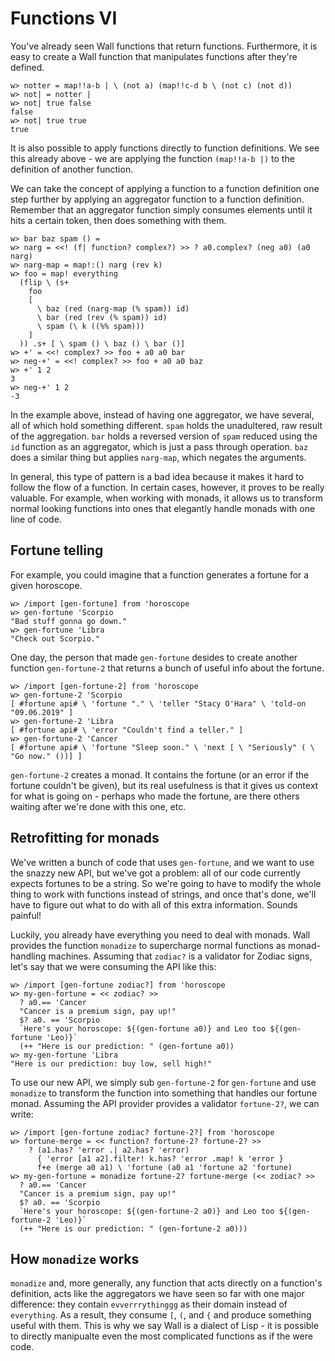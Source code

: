 # Functions VI

You've already seen Wall functions that return functions.  Furthermore, it is easy to create a Wall function that manipulates functions after they're defined.

```
w> notter = map!!a-b | \ (not a) (map!!c-d b \ (not c) (not d))
w> not| = notter |
w> not| true false
false
w> not| true true
true
```

It is also possible to apply functions directly to function definitions.  We see this already above - we are applying the function `(map!!a-b |)` to the definition of another function.

We can take the concept of applying a function to a function definition one step further by applying an aggregator function to a function definition.  Remember that an aggregator function simply consumes elements until it hits a certain token, then does something with them.

```
w> bar baz spam () =
w> narg = <<! (f| function? complex?) >> ? a0.complex? (neg a0) (a0 narg)
w> narg-map = map!:() narg (rev k)
w> foo = map! everything
  (flip \ (s+
    foo
    [
      \ baz (red (narg-map (% spam)) id)
      \ bar (red (rev (% spam)) id)
      \ spam (\ k ((%% spam)))
    ]
  )) .s+ [ \ spam () \ baz () \ bar ()]
w> +' = <<! complex? >> foo + a0 a0 bar
w> neg-+' = <<! complex? >> foo + a0 a0 baz
w> +' 1 2
3
w> neg-+' 1 2
-3
```

In the example above, instead of having one aggregator, we have several, all of which hold something different.  `spam` holds the unadultered, raw result of the aggregation.  `bar` holds a reversed version of `spam` reduced using the `id` function as an aggregator, which is just a pass through operation.  `baz` does a similar thing but applies `narg-map`, which negates the arguments.

In general, this type of pattern is a bad idea because it makes it hard to follow the flow of a function.  In certain cases, however, it proves to be really valuable.  For example, when working with monads, it allows us to transform normal looking functions into ones that elegantly handle monads with one line of code.

## Fortune telling

For example, you could imagine that a function generates a fortune for a given horoscope.

```
w> /import [gen-fortune] from 'horoscope
w> gen-fortune 'Scorpio
"Bad stuff gonna go down."
w> gen-fortune 'Libra
"Check out Scorpio."
```

One day, the person that made `gen-fortune` desides to create another function `gen-fortune-2` that returns a bunch of useful info about the fortune.

```
w> /import [gen-fortune-2] from 'horoscope
w> gen-fortune-2 'Scorpio
[ #fortune api# \ 'fortune "." \ 'teller "Stacy O'Hara" \ 'told-on "09.06.2019" ]
w> gen-fortune-2 'Libra
[ #fortune api# \ 'error "Couldn't find a teller." ]
w> gen-fortune-2 'Cancer
[ #fortune api# \ 'fortune "Sleep soon." \ 'next [ \ "Seriously" ( \ "Go now." ())] ]
```

`gen-fortune-2` creates a monad.  It contains the fortune (or an error if the fortune couldn't be given), but its real usefulness is that it gives us context for what is going on - perhaps who made the fortune, are there others waiting after we're done with this one, etc.

## Retrofitting for monads

We've written a bunch of code that uses `gen-fortune`, and we want to use the snazzy new API, but we've got a problem: all of our code currently expects fortunes to be a string.  So we're going to have to modify the whole thing to work with functions instead of strings, and once that's done, we'll have to figure out what to do with all of this extra information.  Sounds painful!

Luckily, you already have everything you need to deal with monads.  Wall provides the function `monadize` to supercharge normal functions as monad-handling machines.  Assuming that `zodiac?` is a validator for Zodiac signs, let's say that we were consuming the API like this:

```
w> /import [gen-fortune zodiac?] from 'horoscope
w> my-gen-fortune = << zodiac? >>
  ? a0.== 'Cancer
  "Cancer is a premium sign, pay up!"
  $? a0. == 'Scorpio
  `Here's your horoscope: ${(gen-fortune a0)} and Leo too ${(gen-fortune 'Leo)}`
  (++ "Here is our prediction: " (gen-fortune a0))
w> my-gen-fortune 'Libra
"Here is our prediction: buy low, sell high!"
```

To use our new API, we simply sub `gen-fortune-2` for `gen-fortune` and use `monadize` to transform the function into something that handles our fortune monad.  Assuming the API provider provides a validator `fortune-2?`, we can write:

```
w> /import [gen-fortune zodiac? fortune-2?] from 'horoscope
w> fortune-merge = << function? fortune-2? fortune-2? >>
    ? (a1.has? 'error .| a2.has? 'error)
      { 'error [a1 a2].filter! k.has? 'error .map! k 'error }
      f+e (merge a0 a1) \ 'fortune (a0 a1 'fortune a2 'fortune)
w> my-gen-fortune = monadize fortune-2? fortune-merge (<< zodiac? >>
  ? a0.== 'Cancer
  "Cancer is a premium sign, pay up!"
  $? a0. == 'Scorpio
  `Here's your horoscope: ${(gen-fortune-2 a0)} and Leo too ${(gen-fortune-2 'Leo)}`
  (++ "Here is our prediction: " (gen-fortune-2 a0)))
```

## How `monadize` works

`monadize` and, more generally, any function that acts directly on a function's definition, acts like the aggregators we have seen so far with one major difference: they contain `evverrrythinggg` as their domain instead of `everything`.  As a result, they consume `[`, `(`, and `{` and produce something useful with them.  This is why we say Wall is a dialect of Lisp - it is possible to directly manipualte even the most complicated functions as if the were code.